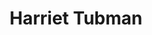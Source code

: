 ---
pid: LS94
title: Harriet Tubman
location_transcription: 42nd and Lancaster
zipcode: '19148'
outside_phl: 
neighborhood: Whitman,Pennsport,South Philadelphia
age: '80'
age_range: 70+
instagram: 
image_file_name: LS_94.jpg
proposal_transcription: A statue of Harriet Tubman.
topic: African Americans,History
topic_summary: 0, 0
type: Sculpture Statue
keywords_other: 
credit: 
image_labels: 
twitter: 
facebook: 
permalink: "/monuments/ls94/"
layout: item-page
---